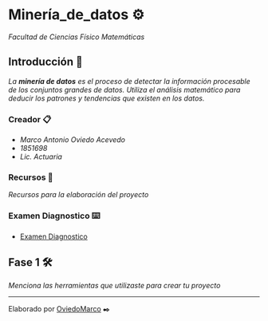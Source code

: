 # Minería_de_datos ⚙️

_Facultad de Ciencias Físico Matemáticas_

## Introducción 🚀

_La **minería de datos** es el proceso de detectar la información procesable de los conjuntos grandes de datos. Utiliza el análisis matemático para deducir los patrones y tendencias que existen en los datos._

### Creador 📋

* _Marco Antonio Oviedo Acevedo_
* _1851698_
* _Lic. Actuaria_

### Recursos 📖

_Recursos para la elaboración del proyecto_

### Examen Diagnostico ⌨️

* [Examen Diagnostico](https://github.com/OviedoMarco/Mineria_de_datos/blob/main/Examen_1851698.pdf)

## Fase 1 🛠️

_Menciona las herramientas que utilizaste para crear tu proyecto_


---
Elaborado por [OviedoMarco](https://github.com/OviedoMarco) ✒️
